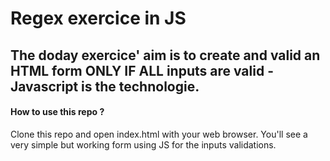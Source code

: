 # Regex exercice in JS

## The doday exercice' aim is to create and valid an HTML form ONLY IF ALL inputs are valid - Javascript is the technologie.

#### How to use this repo ?
Clone this repo and open index.html with your web browser. You'll see a very simple but working form using JS for the inputs validations.